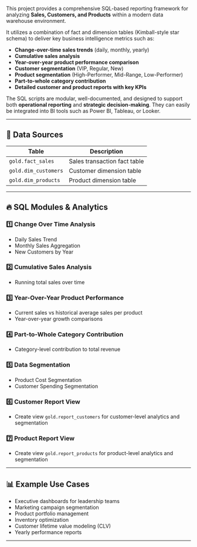 This project provides a comprehensive SQL-based reporting framework for analyzing **Sales, Customers, and Products** within a modern data warehouse environment. 

It utilizes a combination of fact and dimension tables (Kimball-style star schema) to deliver key business intelligence metrics such as:

- **Change-over-time sales trends** (daily, monthly, yearly)
- **Cumulative sales analysis**
- **Year-over-year product performance comparison**
- **Customer segmentation** (VIP, Regular, New)
- **Product segmentation** (High-Performer, Mid-Range, Low-Performer)
- **Part-to-whole category contribution**
- **Detailed customer and product reports with key KPIs**

The SQL scripts are modular, well-documented, and designed to support both **operational reporting** and **strategic decision-making**. They can easily be integrated into BI tools such as Power BI, Tableau, or Looker.

---

## 📂 Data Sources

| Table | Description |
|-------|-------------|
| `gold.fact_sales` | Sales transaction fact table |
| `gold.dim_customers` | Customer dimension table |
| `gold.dim_products` | Product dimension table |

---

## 🔥 SQL Modules & Analytics

### 1️⃣ Change Over Time Analysis

- Daily Sales Trend
- Monthly Sales Aggregation
- New Customers by Year

### 2️⃣ Cumulative Sales Analysis

- Running total sales over time

### 3️⃣ Year-Over-Year Product Performance

- Current sales vs historical average sales per product
- Year-over-year growth comparisons

### 4️⃣ Part-to-Whole Category Contribution

- Category-level contribution to total revenue

### 5️⃣ Data Segmentation

- Product Cost Segmentation
- Customer Spending Segmentation

### 6️⃣ Customer Report View

- Create view `gold.report_customers` for customer-level analytics and segmentation

### 7️⃣ Product Report View

- Create view `gold.report_products` for product-level analytics and segmentation

---

## 📊 Example Use Cases

- Executive dashboards for leadership teams
- Marketing campaign segmentation
- Product portfolio management
- Inventory optimization
- Customer lifetime value modeling (CLV)
- Yearly performance reports

---
